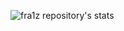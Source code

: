![fra1z repository's stats](https://github-readme-stats.vercel.app/api?username=Fra1Zj&show_icons=true)
